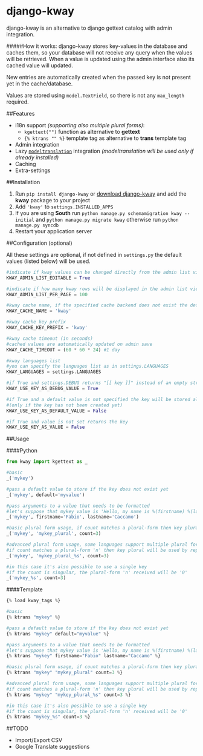# django-kway
django-kway is an alternative to django gettext catalog with admin integration.

#####How it works:
django-kway stores key-values in the database and caches them, so your database will not receive any query when the values will be retrieved. When a value is updated using the admin interface also its cached value will updated.

New entries are automatically created when the passed key is not present yet in the cache/database.

Values are stored using ``model.TextField``, so there is not any ``max_length`` required.


##Features

- i18n support *(supporting also multiple plural forms)*: 
  - ``kgettext("")`` function as alternative to **gettext**
  - ``{% ktrans "" %}`` template tag as alternative to **trans** template tag
- Admin integration
- Lazy [``modeltranslation``](https://github.com/deschler/django-modeltranslation) integration *(modeltranslation will be used only if already installed)*
- Caching
- Extra-settings

##Installation

1. Run ``pip install django-kway`` or [download django-kway](http://pypi.python.org/pypi/django-kway) and add the **kway** package to your project
2. Add ``'kway'`` to ``settings.INSTALLED_APPS``
3. If you are using **South** run ``python manage.py schemamigration kway --initial`` and ``python manage.py migrate kway`` otherwise run ``python manage.py syncdb``
4. Restart your application server

##Configuration (optional)

All these settings are optional, if not defined in ``settings.py`` the default values (listed below) will be used.

```python
#indicate if kway values can be changed directly from the admin list view
KWAY_ADMIN_LIST_EDITABLE = True

#indicate if how many kway rows will be displayed in the admin list view
KWAY_ADMIN_LIST_PER_PAGE = 100

#kway cache name, if the specified cache backend does not exist the default one will be used
KWAY_CACHE_NAME = 'kway'

#kway cache key prefix
KWAY_CACHE_KEY_PREFIX = 'kway'

#kway cache timeout (in seconds) 
#cached values are automatically updated on admin save
KWAY_CACHE_TIMEOUT = (60 * 60 * 24) #1 day

#kway languages list
#you can specify the languages list as in settings.LANGUAGES
KWAY_LANGUAGES = settings.LANGUAGES

#if True and settings.DEBUG returns "[[ key ]]" instead of an empty string
KWAY_USE_KEY_AS_DEBUG_VALUE = True

#if True and a default value is not specified the key will be stored also as value
#(only if the key has not been created yet)
KWAY_USE_KEY_AS_DEFAULT_VALUE = False

#if True and value is not set returns the key
KWAY_USE_KEY_AS_VALUE = False
```

##Usage

####Python

```python
from kway import kgettext as _

#basic
_('mykey')

#pass a default value to store if the key does not exist yet
_('mykey', default='myvalue')

#pass arguments to a value that needs to be formatted
#let's suppose that mykey value is 'Hello, my name is %(firstname) %(lastname)'
_('mykey', firstname='Fabio', lastname='Caccamo')

#basic plural form usage, if count matches a plural-form then key plural will be used
_('mykey', 'mykey_plural', count=3)

#advanced plural form usage, some languages support multiple plural forms, 
#if count matches a plural-form 'n' then key plural will be used by replacing %s with 'n'
_('mykey', 'mykey_plural_%s', count=3)

#in this case it's also possible to use a single key
#if the count is singular, the plural-form 'n' received will be '0'
_('mykey_%s', count=3)
```

####Template

```python
{% load kway_tags %}

#basic
{% ktrans "mykey" %}

#pass a default value to store if the key does not exist yet
{% ktrans "mykey" default="myvalue" %}

#pass arguments to a value that needs to be formatted
#let's suppose that mykey value is 'Hello, my name is %(firstname) %(lastname)'
{% ktrans "mykey" firstname="Fabio" lastname="Caccamo" %}

#basic plural form usage, if count matches a plural-form then key plural will be used
{% ktrans "mykey" "mykey_plural" count=3 %}

#advanced plural form usage, some languages support multiple plural forms, 
#if count matches a plural-form 'n' then key plural will be used by replacing %s with 'n'
{% ktrans "mykey" "mykey_plural_%s" count=3 %}

#in this case it's also possible to use a single key
#if the count is singular, the plural-form 'n' received will be '0'
{% ktrans "mykey_%s" count=3 %}
```

##TODO
- Import/Export CSV
- Google Translate suggestions
